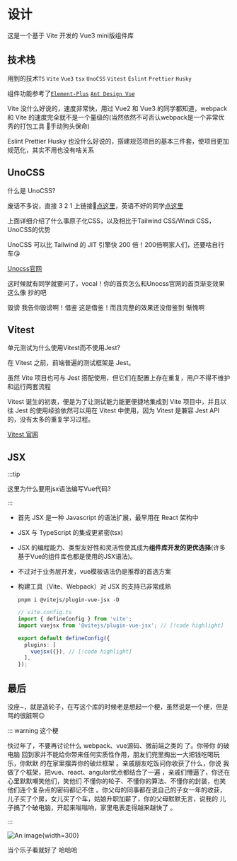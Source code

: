 # 设计

这是一个基于 Vite 开发的 Vue3 mini版组件库

## 技术栈

用到的技术`TS` `Vite` `Vue3` `tsx` `UnoCSS` `Vitest` `Eslint` `Prettier` `Husky`

组件功能参考了[`Element-Plus`](https://element-plus.org/zh-CN/) [`Ant Design Vue`](https://www.antdv.com/components/overview-cn)

Vite 没什么好说的，速度非常快，用过 Vue2 和 Vue3 的同学都知道，webpack 和 Vite 的速度完全就不是一个量级的(当然依然不可否认webpack是一个非常优秀的打包工具 🐶手动狗头保命)

Eslint Prettier Husky 也没什么好说的，搭建规范项目的基本三件套，使项目更加规范化，其实不用也没有啥关系

## UnoCSS

什么是 UnoCSS?

废话不多说，直接 3 2 1 上链接😤[点这里](https://antfu.me/posts/reimagine-atomic-css)，英语不好的同学[点这里](https://antfu.me/posts/reimagine-atomic-css-zh)

上面详细介绍了什么事原子化CSS，以及相比于Tailwind CSS/Windi CSS，UnoCSS的优势

UnoCSS 可以比 Tailwind 的 JIT 引擎快 200 倍！200倍啊家人们，还要啥自行车😘

[Unocss官网](https://unocss.dev/)

这时候就有同学就要问了，vocal！你的首页怎么和Unocss官网的首页渐变效果这么像 抄的吧

毁谤 我告你毁谤啊！借鉴 这是借鉴！而且完整的效果还没借鉴到 惭愧啊

## Vitest

单元测试为什么使用Vitest而不使用Jest?

在 Vitest 之前，前端普遍的测试框架是 Jest。

虽然 Vite 项目也可与 Jest 搭配使用，但它们在配置上存在重复，用户不得不维护和运行两套流程

Vitest 诞生的初衷，便是为了让测试能力能更便捷地集成到 Vite 项目中，并且以往 Jest 的使用经验依然可以用在 Vitest 中使用，因为 Vitest 是兼容 Jest API的，没有太多的重复学习过程。

[Vitest 官网](https://vitest.dev/)

## JSX

:::tip

这里为什么要用jsx语法编写Vue代码?

:::

- 首先 JSX 是一种 Javascript 的语法扩展，最早用在 React 架构中

- JSX 与 TypeScript 的集成更紧密(tsx)

- JSX 的编程能力、类型友好性和灵活性使其成为**组件库开发的更优选择**(许多基于Vue的组件库也都是使用的JSX语法)。

- 不过对于业务层开发，vue模板语法仍是推荐的首选方案

- 构建工具（Vite、Webpack）对 JSX 的支持已非常成熟

  ```shell
  pnpm i @vitejs/plugin-vue-jsx -D
  ```

  ```ts
  // vite.config.ts
  import { defineConfig } from 'vite';
  import vuejsx from '@vitejs/plugin-vue-jsx'; // [!code highlight]

  export default defineConfig({
    plugins: [
      vuejsx({}), // [!code highlight]
    ],
  });
  ```

## 最后

没座~，就是造轮子，在写这个库的时候老是想起一个梗，虽然说是一个梗，但是骂的很脏啊😐

::: warning 这个梗

快过年了，不要再讨论什么 webpack、vue源码、微前端之类的 了。你带你 的破电脑 回到家并不能给你带来任何实质性作用，朋友们兜里掏出一大把钱吃喝玩乐，你默默 的在家里摆弄你的破烂框架 。亲戚朋友吃饭问你收获了什么，你说 我做了个框架，把vue、react、angular优点都结合了一遍 ，亲戚们懵逼了，你还在心里默默嘲笑他们，笑他们 不懂你的轮子、不懂你的算法、不懂你的封装，也笑他们连个复杂点的密码都记不住 。你父母的同事都在说自己的子女一年的收获，儿子买了个房，女儿买了个车，姑娘升职加薪了，你的父母默默无言，说我的 儿子搞了个破电脑，开起来嗡嗡响，家里电表走得越来越快了 。

:::

![An image](/img/fuck.jpg){width=300}

当个乐子看就好了 哈哈哈
